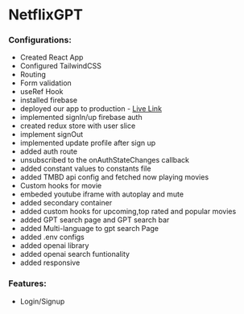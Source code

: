 # NetflixGPT

### Configurations:

- Created React App
- Configured TailwindCSS
- Routing
- Form validation
- useRef Hook
- installed firebase
- deployed our app to production - [Live Link](https://netflixgpt-650ee.web.app)
- implemented signIn/up firebase auth
- created redux store with user slice
- implement signOut
- implemented update profile after sign up
- added auth route
- unsubscribed to the onAuthStateChanges callback
- added constant values to constants file
- added TMBD api config and fetched now playing movies
- Custom hooks for movie
- embeded youtube iframe with autoplay and mute
- added secondary container
- added custom hooks for upcoming,top rated and popular movies
- added GPT search page and GPT search bar
- added Multi-language to gpt search Page
- added .env configs
- added openai library
- added openai search funtionality
- added responsive

### Features:

- Login/Signup

